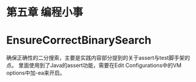 # 第五章 编程小事

# EnsureCorrectBinarySearch
确保正确性的二分搜索，主要是实践内容部分提到的关于assert与test脚手架的点。
里面使用到了Java的assert功能，需要在Edit Configurations中的VM options中加-ea来开启。
